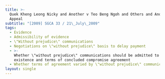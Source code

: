```yaml
---
title: >-
  Quek Kheng Leong Nicky and Another v Teo Beng Ngoh and Others and Another
  Appeal
subtitle: "[2009] SGCA 33 / 21\_July\_2009"
tags:
  - Evidence
  - Admissibility of evidence
  - \"Without prejudice\" communications
  - Negotiations on \"without prejudice\" basis to delay payment
  - >-
    Whether \"without prejudice\" communications should be admitted to prove
    existence and terms of concluded compromise agreement
  - Whether terms of agreement varied by \"without prejudice\" communications
layout: single
---
```


